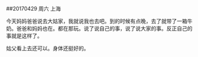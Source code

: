 ##20170429    周六   上海 

今天妈妈爸爸说去大姑家，我就说我也去吧。到的时候有点晚，去了就带了一箱牛奶。爸爸和妈妈也在。都在那玩。说了说自己的事，说了说大家的事。反正自己的事就是这样了。

姑父看上去还可以。身体还挺好的。 


